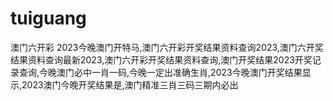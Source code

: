 # tuiguang
澳门六开彩
2023今晚澳门开特马,澳门六开彩开奖结果资料查询2023,澳门六开奖结果资料查询最新2023,澳门六开彩开奖结果资料查询,澳门开奖结果2023开奖记录查询,今晚澳门必中一肖一码,今晚一定出准确生肖,2023今晚澳门开奖结果显示,2023澳门今晚开奖结果是,澳门精准三肖三码三期内必出
